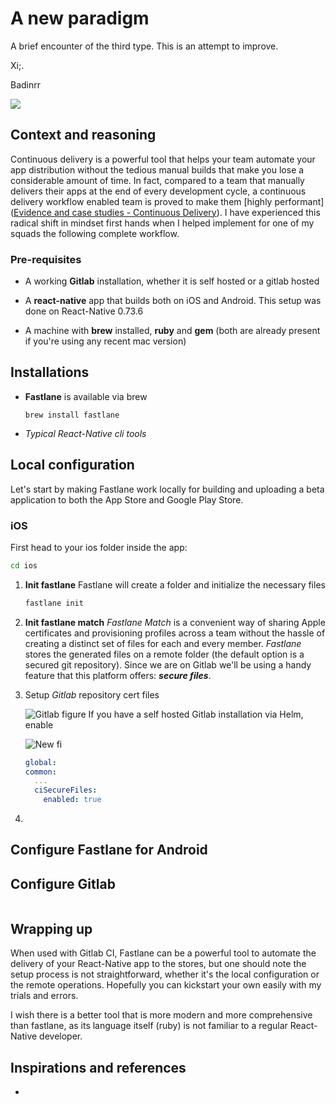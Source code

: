 # A new paradigm

A brief encounter of the third type. This is an attempt to improve.

Xi;.

Badinrr

![](https://cdn.adoucoure.com/assets/4eff7f66c247fa7595c440ba54b8b67e3a96c1266080cffc1d918ce3ce57e3ea.svg)

## Context and reasoning

Continuous delivery is a powerful tool that helps your team automate your app distribution without the tedious manual builds that make you lose a considerable amount of time. In fact, compared to a team that manually delivers their apps at the end of every development cycle, a continuous delivery workflow enabled team is proved to make them \[highly performant]\([Evidence and case studies - Continuous Delivery](https://continuousdelivery.com/evidence-case-studies/#research)). I have experienced this radical shift in mindset first hands when I helped implement for one of my squads the following complete workflow.

###

### Pre-requisites

* A working **Gitlab** installation, whether it is self hosted or a gitlab hosted

* A **react-native** app that builds both on iOS and Android. This setup was done on React-Native 0.73.6

* A machine with **brew** installed, **ruby** and **gem** (both are already present if you're using any recent mac version)

## Installations

* **Fastlane** is available via brew

  ```shell
  brew install fastlane
  ```

* *Typical React-Native cli tools*

##

## Local configuration

Let's start by making Fastlane work locally for building and uploading a beta application to both the App Store and Google Play Store.

### iOS

First head to your ios folder inside the app:

```sh
cd ios
```

1. **Init fastlane** Fastlane will create a folder and initialize the necessary files

   ```bash
   fastlane init
   ```

2. **Init fastlane match** *Fastlane Match* is a convenient way of sharing Apple certificates and provisioning profiles across a team without the hassle of creating a distinct set of files for each and every member. *Fastlane* stores the generated files on a remote folder (the default option is a secured git repository). Since we are on Gitlab we'll be using a handy feature that this platform offers: ***secure files***.

3. Setup *Gitlab* repository cert files

   ![Gitlab figure](https://cdn.adoucoure.com/assets/_3c74db20da71746ddb4be45cac9d9f382972de83.webp) If you have a self hosted Gitlab installation via Helm, enable

   ![New fi](https://cdn.adoucoure.com/assets/_LK4VIWNAVZBLLEEGMIOJWDYJLU.webp)

   ```yml
   global:
   common:
     ...
     ciSecureFiles:
       enabled: true
   ```

4.

## Configure Fastlane for Android

## Configure Gitlab

```
```

## Wrapping up

When used with Gitlab CI, Fastlane can be a powerful tool to automate the delivery of your React-Native app to the stores, but one should note the setup process is not straightforward, whether it's the local configuration or the remote operations. Hopefully you can kickstart your own easily with my trials and errors.

I wish there is a better tool that is more modern and more comprehensive than fastlane, as its language itself (ruby) is not familiar to a regular React-Native developer.

## Inspirations and references

*
